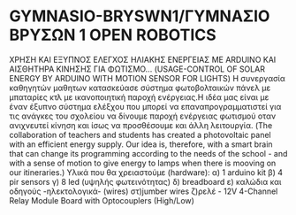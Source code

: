 # GYMNASIO-BRYSWN1/ΓΥΜΝΑΣΙΟ ΒΡΥΣΩΝ 1 OPEN ROBOTICS
ΧΡΗΣΗ ΚΑΙ ΕΞΥΠΝΟΣ ΕΛΕΓΧΟΣ ΗΛΙΑΚΗΣ ΕΝΕΡΓΕΙΑΣ ΜΕ ARDUINO ΚΑΙ ΑΙΣΘΗΤΗΡΑ ΚΙΝΗΣΗΣ ΓΙΑ ΦΩΤΙΣΜΟ...                                           (USAGE-CONTROL OF SOLAR ENERGY BY ARDUINO WITH MOTION SENSOR FOR LIGHTS)
Η συνεργασία καθηγητών μαθητων κατασκεύασε σύστημα φωτοβολταικών πάνελ με μπαταρίες κτλ με ικανοποιητική παροχή ενέργειας.Η ιδέα μας είναι με έναν έξυπνο σύστημα ελέξχου που μπορεί να επαναπρογραμματιστεί για τις ανάγκες του σχολείου να δίνουμε παροχή ενέργειας φωτισμού οταν ανιχνευτεί κίνηση και ίσως να προσθέσουμε και άλλη λειτουργία.                                                                              (The collaboration of teachers and students has created a photovoltaic panel with an efficient energy supply. Our idea is, therefore, with a smart brain that can change its programming according to the needs of the school - and with a sense of motion to give energy to lamps when there is mooving on our itineraries.)
Υλικά που θα χρειαστούμε (hardware):
α) 1 arduino kit
β) 4 pir sensors
γ) 8 led (υψηλής φωτεινότητας)
δ) breadboard 
ε) καλώδια και οδηγούς -ηλεκτολογικά- (wires)
στ)jumber wires
ζ)ρελέ - 12V 4-Channel Relay Module Board with Optocouplers (High/Low)
